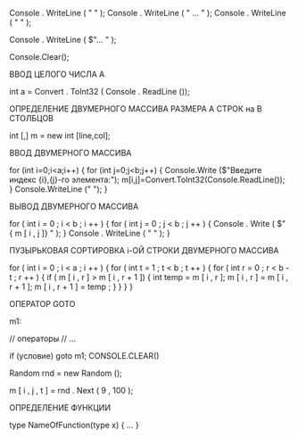 Console . WriteLine ( " " );
Console . WriteLine ( " ... " );
Console . WriteLine ( " " );

Console . WriteLine  ( $"... " );

Console.Clear();

ВВОД ЦЕЛОГО ЧИСЛА A

int  a  = Convert . ToInt32 ( Console . ReadLine ());

ОПРЕДЕЛЕНИЕ ДВУМЕРНОГО МАССИВА РАЗМЕРА A СТРОК на B СТОЛБЦОВ

int [,] m = new int [line,col];

ВВОД ДВУМЕРНОГО МАССИВА

for (int i=0;i<a;i++) 
{
for (int j=0;j<b;j++)
 { Console.Write ($"Введите индекс {i},{j}-го элемента:");
m[i,j]=Convert.ToInt32(Console.ReadLine());
 }
Console.WriteLine (" ");
}

ВЫВОД ДВУМЕРНОГО МАССИВА

for  ( int  i = 0 ; i < b ; i ++ )
{
  for  ( int  j = 0 ; j < b ; j ++ )
  { 
        Console . Write ( $" { m [ i , j ]} " ); 
  }
   Console . WriteLine  ( " " );
}

ПУЗЫРЬКОВАЯ СОРТИРОВКА i-ОЙ СТРОКИ ДВУМЕРНОГО МАССИВА


for  ( int  i = 0 ;  i < a ; i ++ )
{
   for  ( int  t = 1 ; t < b ; t ++ )
   {
  for  ( int  r = 0 ; r < b - t ; r ++ )
 {
   if
  ( m [ i , r ] > m [ i , r + 1 ])
     {
       int  temp = m [ i , r ];
       m [ i , r ] = m [ i , r + 1 ];
       m [ i , r + 1 ] = temp ;
     }
 }
}
 }

ОПЕРАТОР GOTO 

m1:

// операторы
// ...

if (условие) goto m1;
CONSOLE.CLEAR()

Random  rnd  = new Random ();

m [ i , j , t ] = rnd . Next ( 9 , 100 );

ОПРЕДЕЛЕНИЕ ФУНКЦИИ

type NameOfFunction(type x)
{
  ...
}